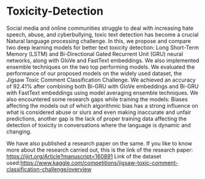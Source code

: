 # Toxicity-Detection
Social media and online communities struggle to deal with increasing hate speech, abuse, and cyberbullying, toxic text detection has become a crucial Natural language processing challenge. In this, we propose and compare two deep learning models for better text toxicity detection: Long Short-Term Memory (LSTM) and Bi-Directional Gated Recurrent Unit (GRU) neural networks, along with GloVe and FastText embeddings. We also implemented ensemble techniques on the two top performing models. We evaluated the performance of our proposed models on the widely used dataset, the Jigsaw Toxic Comment Classification Challenge. We achieved an accuracy of 92.41% after combining both Bi-GRU with GloVe embeddings and Bi-GRU with FastText embeddings using model averaging ensemble techniques. We also encountered some research gaps while training the models: Biases affecting the models out of which algorithmic bias has a strong influence on what is considered abuse or slurs and even making inaccurate and unfair predictions, another gap is the lack of proper training data affecting the detection of toxicity in conversations where the language is dynamic and changing.

We have also published a research paper on the same.
If you like to know more about the research carried out, this is the link of the research paper: https://ijirt.org/Article?manuscript=160891
Link of the dataset used:https://www.kaggle.com/competitions/jigsaw-toxic-comment-classification-challenge/overview
